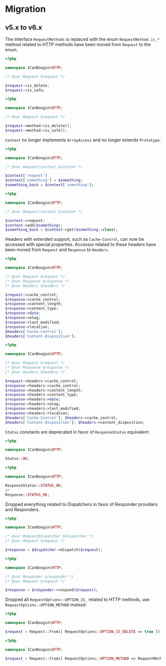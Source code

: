 # Migration

## v5.x to v6.x

The interface `RequestMethods` is replaced with the enum `RequestMethod`. `is_*` method related to HTTP methods have
been moved from `Request` to the enum.

```php
<?php

namespace ICanBoogie\HTTP;

/* @var Request $request */

$request->is_delete;
$request->is_safe;
```

```php
<?php

namespace ICanBoogie\HTTP;

/* @var Request $request */

$request->method->is_delete();
$request->method->is_safe();
```

`Context` no longer implements `ArrayAccess` and no longer extends `Prototype`.

```php
<?php

namespace ICanBoogie\HTTP;

/* @var Request\Context $context */

$context['request']
$context['something'] = $something;
$something_back = $context['something'];
```

```php
<?php

namespace ICanBoogie\HTTP;

/* @var Request\Context $context */

$context->request;
$context->add($something);
$something_back = $context->get($something::class);
```

Headers with extended support, such as `Cache-Control`, can now be accessed with special properties. Accessor related to
these headers have been moved from `Request` and `Response` to `Headers`.

```php
<?php

namespace ICanBoogie\HTTP;

/* @var Request $request */
/* @var Response $response */
/* @var Headers $headers */

$request->cache_control;
$response->cache_control;
$response->content_length;
$response->content_type;
$response->date;
$response->etag;
$response->last_modified;
$response->location;
$headers['Cache-Control'];
$headers['Content-Disposition'];
```

```php
<?php

namespace ICanBoogie\HTTP;

/* @var Request $request */
/* @var Response $response */
/* @var Headers $headers */

$request->headers->cache_control;
$response->headers->cache_control;
$response->headers->content_length;
$response->headers->content_type;
$response->headers->date;
$response->headers->etag;
$response->headers->last_modified;
$response->headers->location;
$headers['Cache-Control']; $headers->cache_control;
$headers['Content-Disposition']; $headers->content_disposition;
```

`Status` constants are deprecated in favor of `ResponseStatus` equivalent:

```php
<?php

namespace ICanBoogie\HTTP;

Status::OK;
```

```php
<?php

namespace ICanBoogie\HTTP;

ResponseStatus::STATUS_OK;
or
Response::STATUS_OK;
```

Dropped everything related to Dispatchers in favor of Responder providers and Responders.

```php
<?php

namespace ICanBoogie\HTTP;

/* @var RequestDispatcher $dispatcher */
/* @var Request $request */

$response = $dispatcher->dispatch($request);
```

```php
<?php

namespace ICanBoogie\HTTP;

/* @var Responder $responder */
/* @var Request $request */

$response = $responder->respond($request);
```

Dropped all `RequestOptions::OPTION_IS_` related to HTTP methods, use `RequestOptions::OPTION_METHOD` instead:

```php
<?php

namespace ICanBoogie\HTTP;

$request = Request::from([ RequestOptions::OPTION_IS_DELETE => true ]);
```

```php
<?php

namespace ICanBoogie\HTTP;

$request = Request::from([ RequestOptions::OPTION_METHOD => RequestMethod::METHOD_DELETE ]);
```
